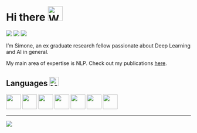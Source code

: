# Hi there <img src="https://raw.githubusercontent.com/Tarikul-Islam-Anik/Animated-Fluent-Emojis/master/Emojis/Hand%20gestures/Waving%20Hand.png" alt="Waving Hand" width="40" height="40" />


[![](https://img.shields.io/badge/Google%20Scholar-4285F4?style=for-the-badge&logo=google-scholar&logoColor=white)](https://scholar.google.com/citations?user=uA9V13IAAAAJ&hl=it) [![](https://img.shields.io/badge/LinkedIn-0077B5?style=for-the-badge&logo=linkedin&logoColor=white)](https://www.linkedin.com/in/simonescaboro/) [![](https://img.shields.io/badge/website-000000?style=for-the-badge&logo=About.me&logoColor=white)](https://scabo.ro)

I’m Simone, an ex graduate research fellow passionate about Deep Learning and AI in general.

My main area of expertise is NLP. Check out my publications [here](https://scholar.google.com/citations?user=uA9V13IAAAAJ&hl=it).

## Languages <img src="https://raw.githubusercontent.com/Tarikul-Islam-Anik/Animated-Fluent-Emojis/master/Emojis/People/Man%20Technologist.png" alt="Man Technologist" width="25" height="25" />

<img height=40 src="https://cdn.jsdelivr.net/gh/devicons/devicon/icons/python/python-original.svg"/> <img height=40 src="https://cdn.jsdelivr.net/gh/devicons/devicon/icons/cplusplus/cplusplus-original.svg"/> <img height=40 src="https://cdn.jsdelivr.net/gh/devicons/devicon/icons/csharp/csharp-original.svg"/> <img height=40 src="https://cdn.jsdelivr.net/gh/devicons/devicon/icons/scala/scala-original.svg"/> <img height=40 src="https://cdn.jsdelivr.net/gh/devicons/devicon/icons/julia/julia-original-wordmark.svg"/> <img height=40 src="https://cdn.jsdelivr.net/gh/devicons/devicon/icons/haskell/haskell-original.svg"/> <img height=40 src="https://cdn.jsdelivr.net/gh/devicons/devicon/icons/c/c-original.svg"/> 

<!-- ## Libraries and tools <img src="https://raw.githubusercontent.com/Tarikul-Islam-Anik/Animated-Fluent-Emojis/master/Emojis/Objects/Hammer%20and%20Wrench.png" alt="Hammer and Wrench" width="25" height="25" />

<img height=40 src="https://cdn.jsdelivr.net/gh/devicons/devicon/icons/pytorch/pytorch-original.svg"/> <img height=40 src="https://cdn.jsdelivr.net/gh/devicons/devicon/icons/pandas/pandas-original.svg"/>  <img height=40 src="https://cdn.jsdelivr.net/gh/devicons/devicon/icons/flask/flask-original.svg"/> <img height=40 src="https://cdn.jsdelivr.net/gh/devicons/devicon/icons/bash/bash-original.svg"/> <img height=40 src="https://cdn.jsdelivr.net/gh/devicons/devicon/icons/docker/docker-original.svg"/> <img height=40 src="https://cdn.jsdelivr.net/gh/devicons/devicon/icons/jupyter/jupyter-original.svg"/>-->

---

<img src="https://github-readme-stats.vercel.app/api/top-langs?username=simonescaboro&layout=compact"/>

